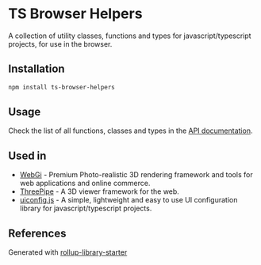 # TS Browser Helpers

A collection of utility classes, functions and types for javascript/typescript projects, for use in the browser.

## Installation

```bash
npm install ts-browser-helpers
```

## Usage

Check the list of all functions, classes and types in the [API documentation](https://repalash.com/ts-browser-helpers/).

## Used in

- [WebGi](https://webgi.xyz/docs) - Premium Photo-realistic 3D rendering framework and tools for web applications and online commerce.
- [ThreePipe](https://threepipe.org/) - A 3D viewer framework for the web.
- [uiconfig.js](https://repalash.com/uiconfig.js/) - A simple, lightweight and easy to use UI configuration library for javascript/typescript projects.

## References

Generated with [rollup-library-starter](https://github.com/repalash/rollup-library-starter)

